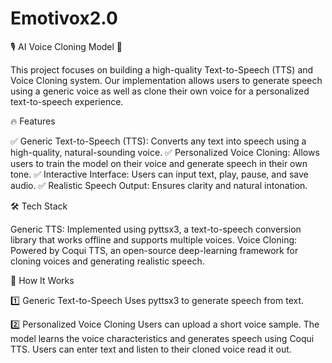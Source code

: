 # Emotivox2.0

🎙️ AI Voice Cloning Model 🚀

This project focuses on building a high-quality Text-to-Speech (TTS) and Voice Cloning system. Our implementation allows users to generate speech using a generic voice as well as clone their own voice for a personalized text-to-speech experience.

🔥 Features

✅ Generic Text-to-Speech (TTS): Converts any text into speech using a high-quality, natural-sounding voice.
✅ Personalized Voice Cloning: Allows users to train the model on their voice and generate speech in their own tone.
✅ Interactive Interface: Users can input text, play, pause, and save audio.
✅ Realistic Speech Output: Ensures clarity and natural intonation.

🛠️ Tech Stack

Generic TTS: Implemented using pyttsx3, a text-to-speech conversion library that works offline and supports multiple voices.
Voice Cloning: Powered by Coqui TTS, an open-source deep-learning framework for cloning voices and generating realistic speech.

📌 How It Works

1️⃣ Generic Text-to-Speech
Uses pyttsx3 to generate speech from text.

2️⃣ Personalized Voice Cloning
Users can upload a short voice sample.
The model learns the voice characteristics and generates speech using Coqui TTS.
Users can enter text and listen to their cloned voice read it out.
